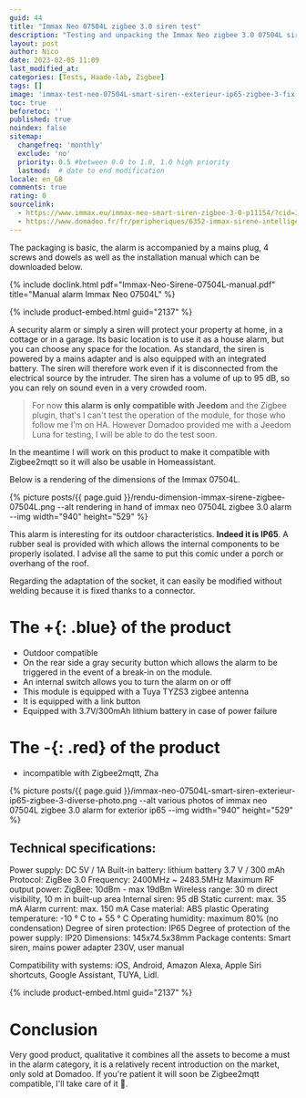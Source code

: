 ```yaml
---
guid: 44
title: "Immax Neo 07504L zigbee 3.0 siren test"
description: "Testing and unpacking the Immax Neo zigbee 3.0 07504L siren, what are its advantages?"
layout: post
author: Nico
date: 2023-02-05 11:09
last_modified_at: 
categories: [Tests, Haade-lab, Zigbee]
tags: []
image: 'immax-test-neo-07504L-smart-siren--exterieur-ip65-zigbee-3-fix-mural.png'
toc: true
beforetoc: ''
published: true
noindex: false
sitemap:
  changefreq: 'monthly'
  exclude: 'no'
  priority: 0.5 #between 0.0 to 1.0, 1.0 high priority
  lastmod:  # date to end modification
locale: en_GB
comments: true
rating: 0
sourcelink:
  - https://www.immax.eu/immax-neo-smart-siren-zigbee-3-0-p11154/?cid=301
  - https://www.domadoo.fr/fr/peripheriques/6352-immax-sirene-intelligente-exterieure-zigbee-30-tuya-ip65.html?domid=39
---
```


The packaging is basic, the alarm is accompanied by a mains plug, 4 screws and dowels as well as the installation manual which can be downloaded below.

{% include doclink.html pdf="Immax-Neo-Sirene-07504L-manual.pdf" title="Manual alarm Immax Neo 07504L" %}

{% include product-embed.html guid="2137" %}

A security alarm or simply a siren will protect your property at home, in a cottage or in a garage. Its basic location is to use it as a house alarm, but you can choose any space for the location. As standard, the siren is powered by a mains adapter and is also equipped with an integrated battery. The siren will therefore work even if it is disconnected from the electrical source by the intruder. The siren has a volume of up to 95 dB, so you can rely on sound even in a very crowded room.

> For now **this alarm is only compatible with Jeedom** and the Zigbee plugin, that's I can't test the operation of the module, for those who follow me I'm on HA. However Domadoo provided me with a Jeedom Luna for testing, I will be able to do the test soon.

In the meantime I will work on this product to make it compatible with Zigbee2mqtt so it will also be usable in Homeassistant.

Below is a rendering of the dimensions of the Immax 07504L.

{% picture posts/{{ page.guid }}/rendu-dimension-immax-sirene-zigbee-07504L.png --alt rendering in hand of immax neo 07504L zigbee 3.0 alarm --img width="940" height="529" %}

This alarm is interesting for its outdoor characteristics. **Indeed it is IP65**. A rubber seal is provided with which allows the internal components to be properly isolated. I advise all the same to put this comic under a porch or overhang of the roof.

Regarding the adaptation of the socket, it can easily be modified without welding because it is fixed thanks to a connector.

# The **+**{: .blue} of the product

- Outdoor compatible
- On the rear side a gray security button which allows the alarm to be triggered in the event of a break-in on the module.
- An internal switch allows you to turn the alarm on or off
- This module is equipped with a Tuya TYZS3 zigbee antenna
- It is equipped with a link button
- Equipped with 3.7V/300mAh lithium battery in case of power failure

# The **-**{: .red} of the product

- incompatible with Zigbee2mqtt, Zha

{% picture posts/{{ page.guid }}/immax-neo-07504L-smart-siren-exterieur-ip65-zigbee-3-diverse-photo.png --alt various photos of immax neo 07504L zigbee 3.0 alarm for exterior ip65 --img width="940" height="529" %}

## Technical specifications:

Power supply: DC 5V / 1A
Built-in battery: lithium battery 3.7 V / 300 mAh
Protocol: ZigBee 3.0
Frequency: 2400MHz ~ 2483.5MHz
Maximum RF output power: ZigBee: 10dBm - max 19dBm
Wireless range: 30 m direct visibility, 10 m in built-up area
Internal siren: 95 dB
Static current: max. 35 mA
Alarm current: max. 150 mA
Case material: ABS plastic
Operating temperature: -10 ° C to + 55 ° C
Operating humidity: maximum 80% (no condensation)
Degree of siren protection: IP65
Degree of protection of the power supply: IP20
Dimensions: 145x74.5x38mm
Package contents: Smart siren, mains power adapter 230V, user manual

Compatibility with systems: iOS, Android, Amazon Alexa, Apple Siri shortcuts, Google Assistant, TUYA, Lidl.

{% include product-embed.html guid="2137" %}

# Conclusion

Very good product, qualitative it combines all the assets to become a must in the alarm category, it is a relatively recent introduction on the market, only sold at Domadoo. If you're patient it will soon be Zigbee2mqtt compatible, I'll take care of it 👷.
